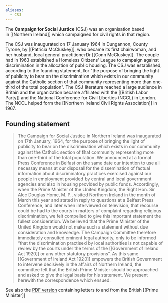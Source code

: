 ```yaml
---
aliases:
  - CSJ
---
```

The **Campaign for Social Justice** (CSJ) was an organisation based in [[Northern Ireland]] which campaigned for civil rights in that region.

The CSJ was inaugurated on 17 January 1964 in Dungannon, County Tyrone, by [[Patricia McCluskey]], who became its first chairwoman, and her husband, local general practitionerDr [[Conn McCluskey]]. The couple had in 1963 established a Homeless Citizens' League to campaign against discrimination in the allocation of public housing. The CSJ was established, according to the founding statement, for "the purpose of bringing the light of publicity to bear on the discrimination which exists in our community against the Catholic section of that community representing more than one-third of the total population". The CSJ literature reached a large audience in Britain and the organization became affiliated with the [[British Labor Party]] and the National Conference for Civil Liberties (NCCL) in London. The NCCL helped form the [[Northern Ireland Civil Rights Association]] in 1967.

## Founding statement
>The Campaign for Social Justice in Northern Ireland was inaugurated on 17th January, 1964, for the purpose of bringing the light of publicity to bear on the discrimination which exists in our community against the Catholic section of that community representing more than one-third of the total population. 
>We announced at a formal Press Conference in Belfast on the same date our intention to use all necessay means at our disposal for the dissemination of factual information about discriminatory practices exercised against our people in employment provided by central and local government agencies and also in housing provided by public funds. Accordingly, when the Prime Minister of the United Kingdom, the Right Hon. Sir Alec Douglas Home, M. P., visited Northern Ireland in the month of March this year and stated in reply to questions at a Belfast Press Conference, and later when interviewed on television, that recourse could be had to the courts in matters of complaint regarding religious discrimination, we felt compelled to give this important statement the fullest consideration. 
>We believed that the Prime Minister of the United Kingdom would not make such a statement without due consideration and knowledge. The Campaign Committee therefore immediately consulted eminent legal authority, only to be informed “that the discrimination practised by local authorities is not capable of review by the courts under the terms of the [[Government of Ireland Act 1920]] or any other statutory provisions”. 
>As this same [[Government of Ireland Act 1920]] empowers the British Government to intervene decisively in the affairs of Northern Ireland, the committee felt that the British Prime Minister should be approached and asked to give the legal basis for his statement. We present herewith the correspondence which ensued.

See also the [PDF version](http://cain.ulst.ac.uk/events/crights/pdfs/csj85.pdf) containing letters to and from the British [[Prime Minister]]